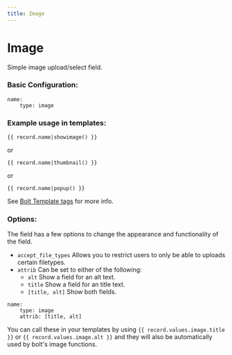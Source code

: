 ```yaml
---
title: Image
---
```

Image
=========

Simple image upload/select field.

### Basic Configuration:

```
name:
    type: image
```

### Example usage in templates:

```
{{ record.name|showimage() }}
```
or
```
{{ record.name|thumbnail() }}
```
or
```
{{ record.name|popup() }}
```
See [Bolt Template tags](../templates/templatetags) for more info.

### Options:

The field has a few options to change the appearance and functionality of the
field.

* `accept_file_types` Allows you to restrict users to only be able to uploads
  certain filetypes.
* `attrib` Can be set to either of the following:
  * `alt` Show a field for an alt text.
  * `title` Show a field for an title text.
  * `[title, alt]` Show both fields.

```
name:
    type: image
    attrib: [title, alt]
```

You can call these in your templates by using `{{ record.values.image.title }}`
or `{{ record.values.image.alt }}` and they will also be automatically used by
bolt's image functions.


